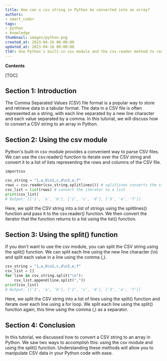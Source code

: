 ```yaml
---
title: How can a csv string in Python be converted into an array?
authors:
- smart_coder
tags:
- python
- knowledge
thumbnail: images/python.png
created_at: 2023-04-16 00:00:00
updated_at: 2023-04-16 00:00:00
tldr: Use Python`s built-in csv module and the csv.reader method to read the CSV string into a 2D array.
---
```


**Contents**

[TOC]

## Section 1: Introduction
The Comma Separated Values (CSV) file format is a popular way to store and retrieve data in a tabular format. The data in a CSV file is often represented as a string, with each line separated by a new line character and each value separated by a comma. In this tutorial, we will discuss how to convert a CSV string to an array in Python.

## Section 2: Using the csv module
Python's built-in csv module provides a convenient way to parse CSV files. We can use the csv.reader() function to iterate over the CSV string and convert it to a list of lists representing the rows and columns of the CSV file.

```python
importcsv

csv_string = "1,a,b\n2,c,d\n3,e,f"
rows = csv.reader(csv_string.splitlines()) # splitlines converts the string to a list of strings
csv_list = list(rows) # convert the iterator to a list
print(csv_list)
# Output: [['1', 'a', 'b'], ['2', 'c', 'd'], ['3', 'e', 'f']]
```

Here, we split the CSV string into a list of strings using the splitlines() function and pass it to the csv.reader() function. We then convert the iterator that the function returns to a list using the list() function.

## Section 3: Using the split() function
If you don't want to use the csv module, you can split the CSV string using the split() function. We can split each line using the new line character (\n) and split each value in a line using the comma (,).

```python
csv_string = "1,a,b\n2,c,d\n3,e,f"
csv_list = []
for line in csv_string.split("\n"):
    csv_list.append(line.split(","))
print(csv_list)
# Output: [['1', 'a', 'b'], ['2', 'c', 'd'], ['3', 'e', 'f']]
```

Here, we split the CSV string into a list of lines using the split() function and iterate over each line using a for loop. We split each line using the split() function again, this time using the comma (,) as a separator.

## Section 4: Conclusion
In this tutorial, we discussed how to convert a CSV string to an array in Python. We saw two ways to accomplish this: using the csv module and using the split() function. Understanding these methods will allow you to manipulate CSV data in your Python code with ease.
